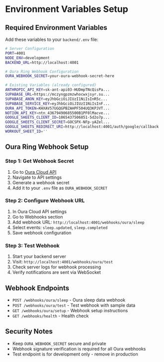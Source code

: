 # Environment Variables Setup

## Required Environment Variables

Add these variables to your `backend/.env` file:

```bash
# Server Configuration
PORT=4001
NODE_ENV=development
BACKEND_URL=http://localhost:4001

# Oura Ring Webhook Configuration
OURA_WEBHOOK_SECRET=your-oura-webhook-secret-here

# Existing Variables (already configured)
ANTHROPIC_API_KEY=sk-ant-api03-HUDmpTNcQisPa...
SUPABASE_URL=https://mczyngpzmzwhocwxjsyr.su...
SUPABASE_ANON_KEY=eyJhbGciOiJIUzI1NiIsInR5c...
SUPABASE_SERVICE_KEY=eyJhbGciOiJIUzI1NiIsInF...
OURA_API_TOKEN=KHXAV57UGQGPBZAHPF504UQ3KPJVT...
NOTION_API_KEY=ntn_43679490685500B1PF0lMacve...
GOOGLE_SHEETS_CLIENT_ID=1065437506851-5d2o7p...
GOOGLE_SHEETS_CLIENT_SECRET=GOCSPX-NFp-yAZel...
GOOGLE_SHEETS_REDIRECT_URI=http://localhost:4001/auth/google/callback
WORKOUT_SHEET_ID=''
```

## Oura Ring Webhook Setup

### Step 1: Get Webhook Secret
1. Go to [Oura Cloud API](https://cloud.ouraring.com/)
2. Navigate to API settings
3. Generate a webhook secret
4. Add it to your `.env` file as `OURA_WEBHOOK_SECRET`

### Step 2: Configure Webhook URL
1. In Oura Cloud API settings
2. Go to Webhooks section
3. Add webhook URL: `http://localhost:4001/webhooks/oura/sleep`
4. Select events: `sleep.updated`, `sleep.completed`
5. Save webhook configuration

### Step 3: Test Webhook
1. Start your backend server
2. Visit: `http://localhost:4001/webhooks/oura/test`
3. Check server logs for webhook processing
4. Verify notifications are sent via WebSocket

## Webhook Endpoints

- `POST /webhooks/oura/sleep` - Oura sleep data webhook
- `POST /webhooks/oura/test` - Test webhook with sample data
- `GET /webhooks/oura/setup` - Webhook setup instructions
- `GET /webhooks/health` - Health check

## Security Notes

- Keep `OURA_WEBHOOK_SECRET` secure and private
- Webhook signature verification is required for all Oura webhooks
- Test endpoint is for development only - remove in production

